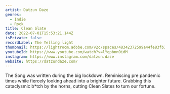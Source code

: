 ```yaml
---
artist: Datzun Daze
genres:
  - Indie
  - Rock
title: Clean Slate
date: 2022-07-01T15:53:21.144Z
isPrivate: false
recordLabel: The Yelling light
thumbnail: https://lightroom.adobe.com/v2c/spaces/48342372599a44fe83fb31104706900a/assets/2d2b4b921933a97de1ebf16a3a43a6cc/revisions/62ae13a62a014f4d9634f8612c782faf/renditions/1521235e7465c6ab1fd71e0fe2e49184
youtubeId: https://www.youtube.com/watch?v=lYqpbnnOidM
instagram: https://www.instagram.com/datzun.daze
website: https://datzundaze.com/
---
```

<!--StartFragment-->

The Song was written during the big lockdown. Reminiscing pre pandemic times while fiercely looking ahead into a brighter future. Grabbing this cataclysmic b*tch by the horns, cutting Clean Slates to turn our fortune.

<!--EndFragment-->